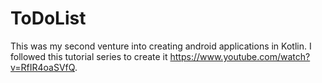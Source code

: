# ToDoList

This was my second venture into creating android applications in Kotlin. I followed this tutorial series to create it https://www.youtube.com/watch?v=RfIR4oaSVfQ.
